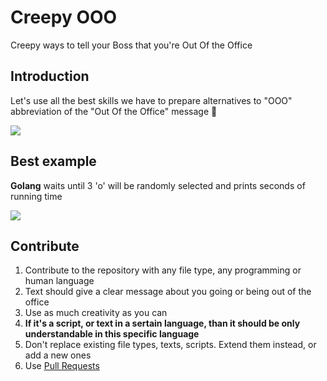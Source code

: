 # Creepy OOO
Creepy ways to tell your Boss that you're Out Of the Office


## Introduction
Let's use all the best skills we have to prepare alternatives to "OOO" abbreviation of the "Out Of the Office" message 💪

<a href="https://raw.githubusercontent.com/faradzhev/creepy-ooo/master/ooo.png" target="_blank">
   <img src="https://raw.githubusercontent.com/faradzhev/creepy-ooo/master/ooo.png" />
</a>


## Best example
**Golang** waits until 3 'o' will be randomly selected and prints seconds of running time

<img src="https://i.imgur.com/E7eBDyo.png" />


## Contribute
1. Contribute to the repository with any file type, any programming or human language
2. Text should give a clear message about you going or being out of the office
3. Use as much creativity as you can
4. **If it's a script, or text in a sertain language, than it should be only understandable in this specific language**
5. Don't replace existing file types, texts, scripts. Extend them instead, or add a new ones
6. Use [Pull Requests](https://github.com/faradzhev/creepy-ooo/pulls)
